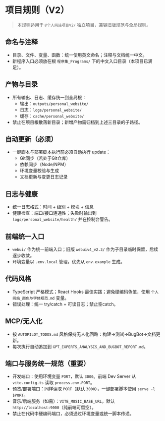# 项目规则（V2）

> 本规则适用于 `@个人网站项目V2/` 独立项目，兼容旧版规范与全局规则。

## 命名与注释
- 目录、文件、变量、函数：统一使用英文命名；注释与文档统一中文。
- 新程序入口必须放在根 `程序集_Programs/` 下的中文入口目录（本项目已满足）。

## 产物与目录
- 所有输出、日志、缓存统一到全局根：
  - 输出：`outputs/personal_website/`
  - 日志：`logs/personal_website/`
  - 缓存：`cache/personal_website/`
- 禁止在项目根散落新目录；新增产物需归档到上述三目录的子路径。

## 自动更新（必须）
- 一键脚本与部署脚本执行前必须自动执行 update：
  - Git同步（若处于Git仓库）
  - 依赖同步（Node/NPM）
  - 环境变量校验与生成
  - 文档更新与变更日志记录

## 日志与健康
- 统一日志格式：时间 + 级别 + 模块 + 信息
- 健康检查：端口/接口连通性；失败时输出到 `logs/personal_website/health/` 并在控制台警告。

## 前端统一入口
- `webui/` 作为统一前端入口；旧版 `webuiv4_v2.3/` 作为子目录临时保留，后续逐步收敛。
- 环境变量以 `.env.local` 管理，优先从 `env.example` 生成。

## 代码风格
- TypeScript 严格模式；React Hooks 最佳实践；避免硬编码色值，使用 `个人网站_颜色与字体规范.md` 变量。
- 错误处理：统一 try/catch + 可读日志；禁止空catch。

## MCP/无人化
- 按 `AUTOPILOT_TODOS.md` 风格保持无人化回路：构建→测试→BugBot→文档更新。
- 每次执行自动追加到 `GPT_EXPERTS_ANALYSIS_AND_BUGBOT_REPORT.md`。

## 端口与服务统一规范（重要）
- 开发端口：使用环境变量 `PORT`，默认 `3000`。前端 Dev Server 从 `vite.config.ts` 读取 `process.env.PORT`。
- 预览/部署端口：同样读取 `PORT`（默认 `3000`），一键部署脚本使用 `serve -l $PORT`。
- 音乐/后端服务（如需）：`VITE_MUSIC_BASE_URL`，默认 `http://localhost:9000`（纯前端可留空）。
- 禁止在代码中硬编码端口，必须通过环境变量或统一脚本传递。


